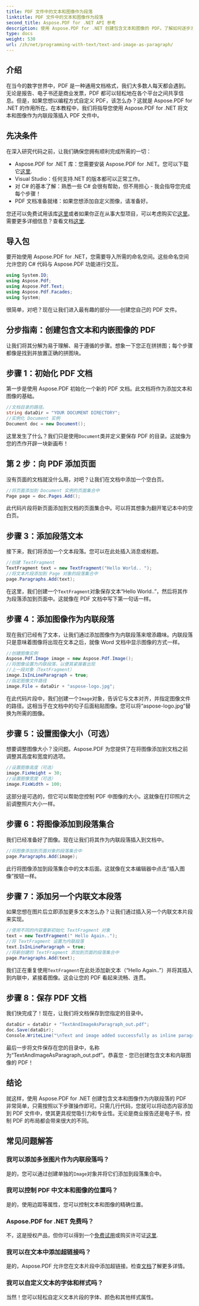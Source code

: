 ```yaml
---
title: PDF 文件中的文本和图像作为段落
linktitle: PDF 文件中的文本和图像作为段落
second_title: Aspose.PDF for .NET API 参考
description: 使用 Aspose.PDF for .NET 创建包含文本和图像的 PDF。了解如何逐步添加文本和内联图像。
type: docs
weight: 530
url: /zh/net/programming-with-text/text-and-image-as-paragraph/
---
```

## 介绍

在当今的数字世界中，PDF 是一种通用文档格式，我们大多数人每天都会遇到。无论是报告、电子书还是商业发票，PDF 都可以轻松地在各个平台之间共享信息。但是，如果您想以编程方式自定义 PDF，该怎么办？这就是 Aspose.PDF for .NET 的作用所在。在本教程中，我们将指导您使用 Aspose.PDF for .NET 将文本和图像作为内联段落插入 PDF 文件中。

## 先决条件

在深入研究代码之前，让我们确保您拥有顺利完成所需的一切：

-  Aspose.PDF for .NET 库：您需要安装 Aspose.PDF for .NET。您可以下载它[这里](https://releases.aspose.com/pdf/net/).
- Visual Studio：任何支持.NET 的版本都可以正常工作。
- 对 C# 的基本了解：熟悉一些 C# 会很有帮助，但不用担心 - 我会指导您完成每个步骤！
- PDF 文档准备就绪：如果您想添加自定义图像，请准备好。

您还可以免费试用该库[这里](https://releases.aspose.com/)或者如果你正在从事大型项目，可以考虑购买它[这里](https://purchase.aspose.com/buy)。需要更多详细信息？查看文档[这里](https://reference.aspose.com/pdf/net/).

## 导入包

要开始使用 Aspose.PDF for .NET，您需要导入所需的命名空间。这些命名空间允许您的 C# 代码与 Aspose.PDF 功能进行交互。

```csharp
using System.IO;
using Aspose.Pdf;
using Aspose.Pdf.Text;
using Aspose.Pdf.Facades;
using System;
```

很简单，对吧？现在让我们进入最有趣的部分——创建您自己的 PDF 文件。

## 分步指南：创建包含文本和内嵌图像的 PDF

让我们将其分解为易于理解、易于遵循的步骤。想象一下您正在拼拼图；每个步骤都像是找到并放置正确的拼图块。

## 步骤 1：初始化 PDF 文档

第一步是使用 Aspose.PDF 初始化一个新的 PDF 文档。此文档将作为添加文本和图像的基础。

```csharp
//文档目录的路径。
string dataDir = "YOUR DOCUMENT DIRECTORY";
//实例化 Document 实例
Document doc = new Document();
```

这里发生了什么？我们只是使用`Document`类并定义要保存 PDF 的目录。这就像为您的杰作开辟一块新画布！

## 第 2 步：向 PDF 添加页面

没有页面的文档就没什么用，对吧？让我们在文档中添加一个空白页。

```csharp
//将页面添加到 Document 实例的页面集合中
Page page = doc.Pages.Add();
```

此代码片段将新页面添加到文档的页面集合中。可以将其想象为翻开笔记本中的空白页。

## 步骤 3：添加段落文本

接下来，我们将添加一个文本段落。您可以在此处插入消息或标题。

```csharp
//创建 TextFragment
TextFragment text = new TextFragment("Hello World.. ");
//将文本片段添加到 Page 对象的段落集合中
page.Paragraphs.Add(text);
```

在这里，我们创建一个`TextFragment`对象保存文本“Hello World..”，然后将其作为段落添加到页面中。这就像在 PDF 文档中写下第一句话一样。

## 步骤 4：添加图像作为内联段落

现在我们已经有了文本，让我们通过添加图像作为内联段落来增添趣味。内联段落只是意味着图像将出现在文本之后，就像 Word 文档中显示图像的方式一样。

```csharp
//创建图像实例
Aspose.Pdf.Image image = new Aspose.Pdf.Image();
//将图像设置为内联段落，以便其紧接着出现
//上一段对象（TextFragment）
image.IsInLineParagraph = true;
//指定图像文件路径
image.File = dataDir + "aspose-logo.jpg";
```

在此代码片段中，我们创建一个`Image`对象，告诉它与文本对齐，并指定图像文件的路径。这相当于在文档中的句子后面粘贴图像。您可以将“aspose-logo.jpg”替换为所需的图像。

## 步骤 5：设置图像大小（可选）

想要调整图像大小？没问题。Aspose.PDF 为您提供了在将图像添加到文档之前调整其高度和宽度的选项。

```csharp
//设置图像高度（可选）
image.FixHeight = 30;
//设置图像宽度（可选）
image.FixWidth = 100;
```

这部分是可选的，但它可以帮助您控制 PDF 中图像的大小。这就像在打印照片之前调整照片大小一样。

## 步骤 6：将图像添加到段落集合

我们已经准备好了图像。现在让我们将其作为内联段落插入到文档中。

```csharp
//将图像添加到页面对象的段落集合中
page.Paragraphs.Add(image);
```

此行将图像添加到段落集合中的文本后面。这就像在文本编辑器中点击“插入图像”按钮一样。

## 步骤 7：添加另一个内联文本段落

如果您想在图片后立即添加更多文本怎么办？让我们通过插入另一个内联文本片段来实现。

```csharp
//使用不同的内容重新初始化 TextFragment 对象
text = new TextFragment(" Hello Again..");
//将 TextFragment 设置为内联段落
text.IsInLineParagraph = true;
//将新创建的 TextFragment 添加到页面的段落集合中
page.Paragraphs.Add(text);
```

我们正在重复使用`TextFragment`在此处添加新文本（“Hello Again..”）并将其插入到内联中，紧接着图像。这会让您的 PDF 看起来流畅、连贯。

## 步骤 8：保存 PDF 文档

我们快完成了！现在，让我们将文档保存到您指定的目录中。

```csharp
dataDir = dataDir + "TextAndImageAsParagraph_out.pdf";
doc.Save(dataDir);
Console.WriteLine("\nText and image added successfully as inline paragraphs.\nFile saved at " + dataDir);
```

最后一步将文件保存在您的目录中，名称为“TextAndImageAsParagraph_out.pdf”。恭喜您 - 您已创建包含文本和内联图像的 PDF！

## 结论

就这样，使用 Aspose.PDF for .NET 创建包含文本和图像作为内联段落的 PDF 非常简单，只需按照以下步骤操作即可。只需几行代码，您就可以将动态内容添加到 PDF 文件中，使其更具视觉吸引力和专业性。无论是商业报告还是电子书，控制 PDF 的布局都会带来很大的不同。

## 常见问题解答

### 我可以添加多张图片作为内联段落吗？  
是的，您可以通过创建单独的`Image`对象并将它们添加到段落集合中。

### 我可以控制 PDF 中文本和图像的位置吗？  
是的，使用边距等属性，您可以控制文本和图像的精确位置。

### Aspose.PDF for .NET 免费吗？  
不，这是授权产品，但你可以得到一个[免费试用](https://releases.aspose.com/)或购买许可证[这里](https://purchase.aspose.com/buy).

### 我可以在文本中添加超链接吗？  
是的，Aspose.PDF 允许您在文本片段中添加超链接。检查[文档](https://reference.aspose.com/pdf/net/)了解更多详情。

### 我可以自定义文本的字体和样式吗？  
当然！您可以轻松自定义文本片段的字体、颜色和其他样式属性。